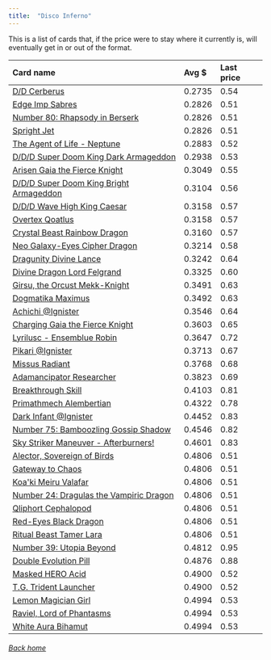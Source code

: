 ```yaml
---
title:  "Disco Inferno"
---
```


This is a list of cards that, if the price were to stay where it currently is, will eventually get in or out of the format.

| Card name | Avg $ | Last price |
| :-- | :-- | :-- |
[D/D Cerberus](https://db.ygoprodeck.com/card/?search=D/D%20Cerberus) | 0.2735 | 0.54 |
[Edge Imp Sabres](https://db.ygoprodeck.com/card/?search=Edge%20Imp%20Sabres) | 0.2826 | 0.51 |
[Number 80: Rhapsody in Berserk](https://db.ygoprodeck.com/card/?search=Number%2080:%20Rhapsody%20in%20Berserk) | 0.2826 | 0.51 |
[Spright Jet](https://db.ygoprodeck.com/card/?search=Spright%20Jet) | 0.2826 | 0.51 |
[The Agent of Life - Neptune](https://db.ygoprodeck.com/card/?search=The%20Agent%20of%20Life%20-%20Neptune) | 0.2883 | 0.52 |
[D/D/D Super Doom King Dark Armageddon](https://db.ygoprodeck.com/card/?search=D/D/D%20Super%20Doom%20King%20Dark%20Armageddon) | 0.2938 | 0.53 |
[Arisen Gaia the Fierce Knight](https://db.ygoprodeck.com/card/?search=Arisen%20Gaia%20the%20Fierce%20Knight) | 0.3049 | 0.55 |
[D/D/D Super Doom King Bright Armageddon](https://db.ygoprodeck.com/card/?search=D/D/D%20Super%20Doom%20King%20Bright%20Armageddon) | 0.3104 | 0.56 |
[D/D/D Wave High King Caesar](https://db.ygoprodeck.com/card/?search=D/D/D%20Wave%20High%20King%20Caesar) | 0.3158 | 0.57 |
[Overtex Qoatlus](https://db.ygoprodeck.com/card/?search=Overtex%20Qoatlus) | 0.3158 | 0.57 |
[Crystal Beast Rainbow Dragon](https://db.ygoprodeck.com/card/?search=Crystal%20Beast%20Rainbow%20Dragon) | 0.3160 | 0.57 |
[Neo Galaxy-Eyes Cipher Dragon](https://db.ygoprodeck.com/card/?search=Neo%20Galaxy-Eyes%20Cipher%20Dragon) | 0.3214 | 0.58 |
[Dragunity Divine Lance](https://db.ygoprodeck.com/card/?search=Dragunity%20Divine%20Lance) | 0.3242 | 0.64 |
[Divine Dragon Lord Felgrand](https://db.ygoprodeck.com/card/?search=Divine%20Dragon%20Lord%20Felgrand) | 0.3325 | 0.60 |
[Girsu, the Orcust Mekk-Knight](https://db.ygoprodeck.com/card/?search=Girsu,%20the%20Orcust%20Mekk-Knight) | 0.3491 | 0.63 |
[Dogmatika Maximus](https://db.ygoprodeck.com/card/?search=Dogmatika%20Maximus) | 0.3492 | 0.63 |
[Achichi @Ignister](https://db.ygoprodeck.com/card/?search=Achichi%20@Ignister) | 0.3546 | 0.64 |
[Charging Gaia the Fierce Knight](https://db.ygoprodeck.com/card/?search=Charging%20Gaia%20the%20Fierce%20Knight) | 0.3603 | 0.65 |
[Lyrilusc - Ensemblue Robin](https://db.ygoprodeck.com/card/?search=Lyrilusc%20-%20Ensemblue%20Robin) | 0.3647 | 0.72 |
[Pikari @Ignister](https://db.ygoprodeck.com/card/?search=Pikari%20@Ignister) | 0.3713 | 0.67 |
[Missus Radiant](https://db.ygoprodeck.com/card/?search=Missus%20Radiant) | 0.3768 | 0.68 |
[Adamancipator Researcher](https://db.ygoprodeck.com/card/?search=Adamancipator%20Researcher) | 0.3823 | 0.69 |
[Breakthrough Skill](https://db.ygoprodeck.com/card/?search=Breakthrough%20Skill) | 0.4103 | 0.81 |
[Primathmech Alembertian](https://db.ygoprodeck.com/card/?search=Primathmech%20Alembertian) | 0.4322 | 0.78 |
[Dark Infant @Ignister](https://db.ygoprodeck.com/card/?search=Dark%20Infant%20@Ignister) | 0.4452 | 0.83 |
[Number 75: Bamboozling Gossip Shadow](https://db.ygoprodeck.com/card/?search=Number%2075:%20Bamboozling%20Gossip%20Shadow) | 0.4546 | 0.82 |
[Sky Striker Maneuver - Afterburners!](https://db.ygoprodeck.com/card/?search=Sky%20Striker%20Maneuver%20-%20Afterburners!) | 0.4601 | 0.83 |
[Alector, Sovereign of Birds](https://db.ygoprodeck.com/card/?search=Alector,%20Sovereign%20of%20Birds) | 0.4806 | 0.51 |
[Gateway to Chaos](https://db.ygoprodeck.com/card/?search=Gateway%20to%20Chaos) | 0.4806 | 0.51 |
[Koa'ki Meiru Valafar](https://db.ygoprodeck.com/card/?search=Koa'ki%20Meiru%20Valafar) | 0.4806 | 0.51 |
[Number 24: Dragulas the Vampiric Dragon](https://db.ygoprodeck.com/card/?search=Number%2024:%20Dragulas%20the%20Vampiric%20Dragon) | 0.4806 | 0.51 |
[Qliphort Cephalopod](https://db.ygoprodeck.com/card/?search=Qliphort%20Cephalopod) | 0.4806 | 0.51 |
[Red-Eyes Black Dragon](https://db.ygoprodeck.com/card/?search=Red-Eyes%20Black%20Dragon) | 0.4806 | 0.51 |
[Ritual Beast Tamer Lara](https://db.ygoprodeck.com/card/?search=Ritual%20Beast%20Tamer%20Lara) | 0.4806 | 0.51 |
[Number 39: Utopia Beyond](https://db.ygoprodeck.com/card/?search=Number%2039:%20Utopia%20Beyond) | 0.4812 | 0.95 |
[Double Evolution Pill](https://db.ygoprodeck.com/card/?search=Double%20Evolution%20Pill) | 0.4876 | 0.88 |
[Masked HERO Acid](https://db.ygoprodeck.com/card/?search=Masked%20HERO%20Acid) | 0.4900 | 0.52 |
[T.G. Trident Launcher](https://db.ygoprodeck.com/card/?search=T.G.%20Trident%20Launcher) | 0.4900 | 0.52 |
[Lemon Magician Girl](https://db.ygoprodeck.com/card/?search=Lemon%20Magician%20Girl) | 0.4994 | 0.53 |
[Raviel, Lord of Phantasms](https://db.ygoprodeck.com/card/?search=Raviel,%20Lord%20of%20Phantasms) | 0.4994 | 0.53 |
[White Aura Bihamut](https://db.ygoprodeck.com/card/?search=White%20Aura%20Bihamut) | 0.4994 | 0.53 |

###### [Back home](index)